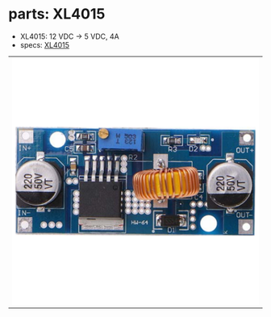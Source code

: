 # parts: XL4015

- XL4015: 12 VDC -> 5 VDC, 4A
- specs: [XL4015](https://www.handsontec.com/dataspecs/module/XL4015-5A-PS.pdf)

|   |
| --- |
| ![image](https://github.com/kamangir/assets2/raw/main/bluer-sbc/parts/XL4015.png?raw=true) |
